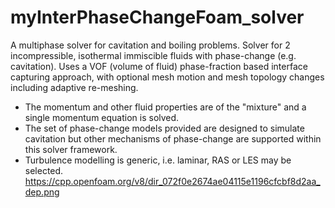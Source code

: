 # myInterPhaseChangeFoam_solver
A multiphase solver for cavitation and boiling problems.
Solver for 2 incompressible, isothermal immiscible fluids with phase-change (e.g. cavitation). Uses a VOF (volume of fluid) phase-fraction based interface capturing approach, with optional mesh motion and mesh topology changes including adaptive re-meshing.

- The momentum and other fluid properties are of the "mixture" and a single momentum equation is solved.
- The set of phase-change models provided are designed to simulate cavitation but other mechanisms of phase-change are supported within this solver framework.
- Turbulence modelling is generic, i.e. laminar, RAS or LES may be selected.
https://cpp.openfoam.org/v8/dir_072f0e2674ae04115e1196cfcbf8d2aa_dep.png
